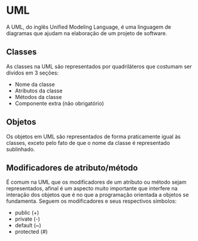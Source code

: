 # UML
A UML, do inglês Unified Modeling Language, é uma linguagem de diagramas que ajudam na elaboração de um projeto de software.

## Classes
As classes na UML são representados por quadriláteros que costumam ser dividos em 3 seções:
- Nome da classe
- Atributos da classe
- Métodos da classe
- Componente extra (não obrigatório)

## Objetos
Os objetos em UML são representados de forma praticamente igual às classes, exceto pelo fato de que o nome da classe é representado sublinhado.

## Modificadores de atributo/método
É comum na UML que os modificadores de um atributo ou método sejam representados, afinal é um aspecto muito importante que interfere na interação dos objetos que é no que a programação orientada a objetos se fundamenta. Seguem os modificadores e seus respectivos símbolos:
- public (+)
- private (-)
- default (~)
- protected (#)

